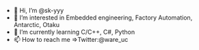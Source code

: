 - 👋 Hi, I’m @sk-yyy
- 👀 I’m interested in Embedded engineering, Factory Automation, Antarctic, Otaku
- 🌱 I’m currently learning C/C++, C#, Python
- 📫 How to reach me ⇒Twitter:@ware_uc

<!---
sk-yyy/sk-yyy is a ✨ special ✨ repository because its `README.md` (this file) appears on your GitHub profile.
You can click the Preview link to take a look at your changes.
--->
